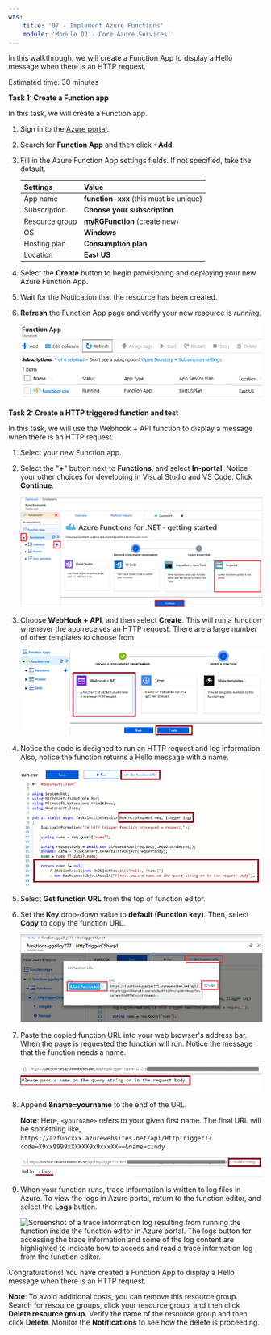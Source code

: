 ```yaml
---
wts:
    title: '07 - Implement Azure Functions'
    module: 'Module 02 - Core Azure Services'
---
```


In this walkthrough, we will create a Function App to display a Hello message when there is an HTTP request. 

Estimated time: 30 minutes

**Task 1: Create a Function app**

In this task, we will create a Function app.

1. Sign in to the [Azure portal](https://portal.azure.com).

2. Search for **Function App** and then click **+Add**.

3. Fill in the Azure Function App settings fields. If not specified, take the default. 

    | Settings | Value |
    | -- | --|
    | App name | **function-xxx** (this must be unique) |
    | Subscription | **Choose your subscription** |
    | Resource group | **myRGFunction** (create new) |
    | OS | **Windows** |
    | Hosting plan | **Consumption plan** |
    | Location | **East US** |

4. Select the **Create** button to begin provisioning and deploying your new Azure Function App.

5. Wait for the Notiication that the resource has been created.

6. **Refresh** the Function App page and verify your new resource is *running*. 

    ![Screenshot of the Function App page with the new Function app.](../images/0701.png)

**Task 2: Create a HTTP triggered function and test**

In this task, we will use the Webhook + API function to display a message when there is an HTTP request. 

1. Select your new Function app.

2. Select the "**+**" button next to **Functions**, and select **In-portal**. Notice your other choices for developing in Visual Studio and VS Code. Click **Continue**. 

    ![Screenshot of the choose a development environment step in the azure functions for dot net getting started pane inside Azure portal. The display elements for creating a new in-portal function are highlighted. The highlighted elements are expand the function app, add new function, in-portal, and the continue button.](../images/0702.png)

3. Choose **WebHook + API**, and then select **Create**. This will run a function whenever the app receives an HTTP request. There are a large number of other templates to choose from.

    ![Screenshot of the create a function step in the azure functions for dot net getting started pane inside Azure portal. The webhook + api button and create button are highlighted to illustrate the display elements used to add a new webhook to an Azure function.](../images/0703.png)

4. Notice the code is designed to run an HTTP request and log information. Also, notice the function returns a Hello message with a name. 

    ![Screenshot of the function code. The Hello message is hightlighted.](../images/0704.png)

5. Select **Get function URL** from the top of function editor. 

6. Set the **Key** drop-down value to **default (Function key)**. Then, select **Copy** to copy the function URL. 

    ![Screenshot of the get function URL pane inside the function editor in Azure portal. The display elements get function URL button, set key dropdown, and copy URL button are highlighted to indicate how to obtain and copy the function URL from the function editor.](../images/0705.png)

7. Paste the copied function URL into your web browser's address bar. When the page is requested the function will run. Notice the message that the function needs a name. 

    ![Screenshot of the please provide a name message.](../images/0706.png)

8. Append **&name=yourname** to the end of the URL. 

    **Note**: Here, `<yourname>` refers to your given first name. The final URL will be something like, `https://azfuncxxx.azurewebsites.net/api/HttpTrigger1?code=X9xx9999xXXXXX9x9xxxXX==&name=cindy`

    ![Screenshot of a highlighted function URL and an appended example user name in the address bar of a web browser. The hello message and user name are also highlighted to illustrate the output of the function in the main browser window.](../images/0707.png)

9. When your function runs, trace information is written to log files in Azure. To view the logs in Azure portal, return to the function editor, and select the **Logs** button.

    ![Screenshot of a trace information log resulting from running the function inside the function editor in Azure portal. The logs button for accessing the trace information and some of the log content are highlighted to indicate how to access and read a trace information log from the function editor.](../images/0708.png)

Congratulations! You have created a Function App to display a Hello message when there is an HTTP request. 

**Note**: To avoid additional costs, you can remove this resource group. Search for resource groups, click your resource group, and then click **Delete resource group**. Verify the name of the resource group and then click **Delete**. Monitor the **Notifications** to see how the delete is proceeding.
